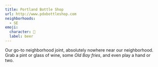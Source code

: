 ```yaml
---
title: Portland Bottle Shop
url: http://www.pdxbottleshop.com
neighborhoods:
  - SE
emoji:
  character: 🍻
  label: beer
---
```


Our go-to neighborhood joint, absolutely nowhere near our neighborhood. Grab a pint or glass of wine, some _Old Bay fries_, and even play a hand or two.
